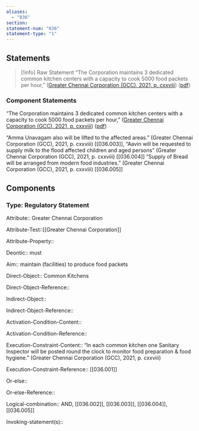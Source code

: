 ```yaml
---
aliases:
  - "036"
section: 
statement-num: "036"
statement-type: "1"
---
```

## Statements 
> [!info] Raw Statement
> “The Corporation maintains 3 dedicated common kitchen centers with a capacity to cook 5000 food packets per hour,” ([Greater Chennai Corporation (GCC), 2021, p. cxxviii](zotero://select/library/items/AZZSXLC8)) ([pdf](zotero://open-pdf/library/items/ZWDYK52D?page=128&annotation=3AEJVYTV)) 
> 
### Component Statements
“The Corporation maintains 3 dedicated common kitchen centers with a capacity to cook 5000 food packets per hour,” ([Greater Chennai Corporation (GCC), 2021, p. cxxviii](zotero://select/library/items/AZZSXLC8)) ([pdf](zotero://open-pdf/library/items/ZWDYK52D?page=128&annotation=3AEJVYTV)) 

“Amma Unavagam also will be lifted to the affected areas.” (Greater Chennai Corporation (GCC), 2021, p. cxxviii) [[036.003]], 
“Aavin will be requested to supply milk to the flood affected children and aged persons” (Greater Chennai Corporation (GCC), 2021, p. cxxviii) [[036.004]]
“Supply of Bread will be arranged from modern food industries.” (Greater Chennai Corporation (GCC), 2021, p. cxxviii) [[036.005]]

## Components
### Type: Regulatory Statement
Attribute:: Greater Chennai Corporation

Attribute-Test::[[Greater Chennai Corporation]]

Attribute-Property::


Deontic:: must


Aim:: maintain (facilities) to produce food packets


Direct-Object:: Common Kitchens

Direct-Object-Reference:: 


Indirect-Object::

Indirect-Object-Reference:: 


Activation-Condition-Content::

Activation-Condition-Reference:: 


Execution-Constraint-Content:: “In each common kitchen one Sanitary Inspector will be posted round the clock to monitor food preparation & food hygiene.” (Greater Chennai Corporation (GCC), 2021, p. cxxviii)

Execution-Constraint-Reference::  [[036.001]]


Or-else::

Or-else-Reference:: 


Logical-combination:: AND, [[036.002]], [[036.003]], [[036.004]], [[036.005]]


Invoking-statement(s)::
